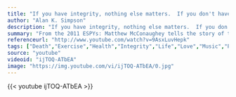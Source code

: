 ```yaml
---
title: "If you have integrity, nothing else matters.  If you don't have integrity, nothing else matters."
author: "Alan K. Simpson"
description: "If you have integrity, nothing else matters.  If you don't have integrity, nothing else matters. - Alan K. Simpson quotes from GetInspired365.com"
summary: "From the 2011 ESPYs: Matthew McConaughey tells the story of this year's Arthur Ashe Award for courage winner Dewey Bozella. Dewey Bozella (born 1959) is a former amateur boxer who is best known for being imprisoned for a conviction which was eventually overturned. Convicted in 1983 for the murder of an elderly woman, Bozella served 26 years in prison before his conviction was overturned in 2009. "
referenceurl: "http://www.youtube.com/watch?v=9AsxLuvHepk"
tags: ["Death","Exercise","Health","Integrity","Life","Love","Music","Perseverance",]
source: "youtube"
videoid: "ijTOQ-ATbEA"
image: "https://img.youtube.com/vi/ijTOQ-ATbEA/0.jpg"
---
```


{{< youtube ijTOQ-ATbEA >}}
